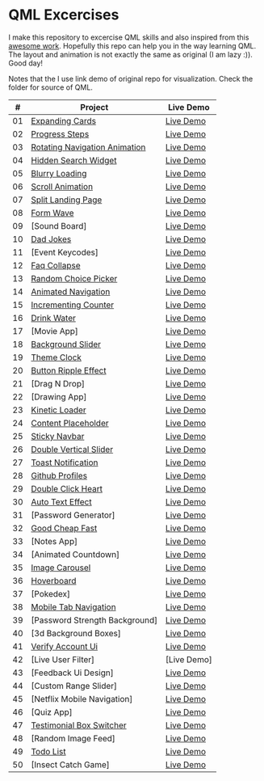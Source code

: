 # QML Excercises

I make this repository to excercise QML skills and also inspired from this [awesome work](https://github.com/bradtraversy/50projects50days). Hopefully this repo can help you in the way learning QML. The layout and animation is not exactly the same as original (I am lazy :)). Good day!

Notes that the I use link demo of original repo for visualization. Check the folder for source of QML.

|  #  | Project                                                                                                                     | Live Demo                                                                         |
| :-: | --------------------------------------------------------------------------------------------------------------------------- | --------------------------------------------------------------------------------- |
| 01  | [Expanding Cards](expanding-cards) | [Live Demo](expanding-cards)               |
| 02  | [Progress Steps](progress-steps) | [Live Demo](https://50projects50days.com/projects/progress-steps/)                |
| 03  | [Rotating Navigation Animation](rotating-navigation-animation) | [Live Demo](https://50projects50days.com/projects/rotating-navigation-animation/) |
| 04  | [Hidden Search Widget](hidden-search-widget) | [Live Demo](https://50projects50days.com/projects/hidden-search-widget/)          |
| 05  | [Blurry Loading](blurry-loading) | [Live Demo](https://50projects50days.com/projects/blurry-loading/)                |
| 06  | [Scroll Animation](scroll-animation) | [Live Demo](https://50projects50days.com/projects/scroll-animation/)              |
| 07  | [Split Landing Page](split-landing-page) | [Live Demo](https://50projects50days.com/projects/split-landing-page/)            |
| 08  | [Form Wave](form-wave) | [Live Demo](https://50projects50days.com/projects/form-wave/)                     |
| 09  | [Sound Board] | [Live Demo](https://50projects50days.com/projects/sound-board/)                   |
| 10  | [Dad Jokes](dad-jokes) | [Live Demo](https://50projects50days.com/projects/dad-jokes/)                     |
| 11  | [Event Keycodes] | [Live Demo](https://50projects50days.com/projects/event-keycodes/)                |
| 12  | [Faq Collapse](faq-collapse) | [Live Demo](https://50projects50days.com/projects/faq-collapse/)                  |
| 13  | [Random Choice Picker](random-choice-picker) | [Live Demo](https://50projects50days.com/projects/random-choice-picker/)          |
| 14  | [Animated Navigation](animated-navigation) | [Live Demo](https://50projects50days.com/projects/animated-navigation/)           |
| 15  | [Incrementing Counter](incrementing-counter) | [Live Demo](https://50projects50days.com/projects/incrementing-counter/)          |
| 16  | [Drink Water](drink-water) | [Live Demo](https://50projects50days.com/projects/drink-water/)                   |
| 17  | [Movie App] | [Live Demo](https://50projects50days.com/projects/movie-app/)                     |
| 18  | [Background Slider](background-slider) | [Live Demo](https://50projects50days.com/projects/background-slider/)             |
| 19  | [Theme Clock](theme-clock) | [Live Demo](https://50projects50days.com/projects/theme-clock/)                   |
| 20  | [Button Ripple Effect](button-ripple-effect) | [Live Demo](https://50projects50days.com/projects/button-ripple-effect/)          |
| 21  | [Drag N Drop] | [Live Demo](https://50projects50days.com/projects/drag-n-drop/)                   |
| 22  | [Drawing App] | [Live Demo](https://50projects50days.com/projects/drawing-app/)                   |
| 23  | [Kinetic Loader](kinetic-loader) | [Live Demo](https://50projects50days.com/projects/kinetic-loader/)                |
| 24  | [Content Placeholder](content-placeholder) | [Live Demo](https://50projects50days.com/projects/content-placeholder/)           |
| 25  | [Sticky Navbar](sticky-navbar) | [Live Demo](https://50projects50days.com/projects/sticky-navbar/)                 |
| 26  | [Double Vertical Slider](double-vertical-slider) | [Live Demo](https://50projects50days.com/projects/double-vertical-slider/)        |
| 27  | [Toast Notification](toast-notification) | [Live Demo](https://50projects50days.com/projects/toast-notification/)            |
| 28  | [Github Profiles](github-profiles) | [Live Demo](https://50projects50days.com/projects/github-profiles/)               |
| 29  | [Double Click Heart](double-click-heart) | [Live Demo](https://50projects50days.com/projects/double-click-heart/)            |
| 30  | [Auto Text Effect](auto-text-effect) | [Live Demo](https://50projects50days.com/projects/auto-text-effect/)              |
| 31  | [Password Generator] | [Live Demo](https://50projects50days.com/projects/password-generator/)            |
| 32  | [Good Cheap Fast](good-cheap-fast) | [Live Demo](https://50projects50days.com/projects/good-cheap-fast/)               |
| 33  | [Notes App] | [Live Demo](https://50projects50days.com/projects/notes-app/)                     |
| 34  | [Animated Countdown] | [Live Demo](https://50projects50days.com/projects/animated-countdown/)            |
| 35  | [Image Carousel](image-carousel) | [Live Demo](https://50projects50days.com/projects/image-carousel/)                |
| 36  | [Hoverboard](hoverboard) | [Live Demo](https://50projects50days.com/projects/hoverboard/)                    |
| 37  | [Pokedex] | [Live Demo](https://50projects50days.com/projects/pokedex/)                       |
| 38  | [Mobile Tab Navigation](mobile-tab-navigation) | [Live Demo](https://50projects50days.com/projects/mobile-tab-navigation/)         |
| 39  | [Password Strength Background] | [Live Demo](https://50projects50days.com/projects/password-strength-background/)  |
| 40  | [3d Background Boxes] | [Live Demo](https://50projects50days.com/projects/3d-background-boxes/)           |
| 41  | [Verify Account Ui](verify-account-ui) | [Live Demo](https://50projects50days.com/projects/verify-account-ui/)             |
| 42  | [Live User Filter] | [Live Demo]
| 43  | [Feedback Ui Design] | [Live Demo](https://50projects50days.com/projects/feedback-ui-design/)            |
| 44  | [Custom Range Slider] | [Live Demo](https://50projects50days.com/projects/custom-range-slider/)           |
| 45  | [Netflix Mobile Navigation] | [Live Demo](https://50projects50days.com/projects/netflix-mobile-navigation/)     |
| 46  | [Quiz App] | [Live Demo](https://50projects50days.com/projects/quiz-app/)                      |
| 47  | [Testimonial Box Switcher](testimonial-box-switcher) | [Live Demo](https://50projects50days.com/projects/testimonial-box-switcher/)      |
| 48  | [Random Image Feed] | [Live Demo](https://50projects50days.com/projects/random-image-feed/)             |
| 49  | [Todo List](todo-list) | [Live Demo](https://50projects50days.com/projects/todo-list/)                     |
| 50  | [Insect Catch Game] | [Live Demo](https://50projects50days.com/projects/insect-catch-game/)             |